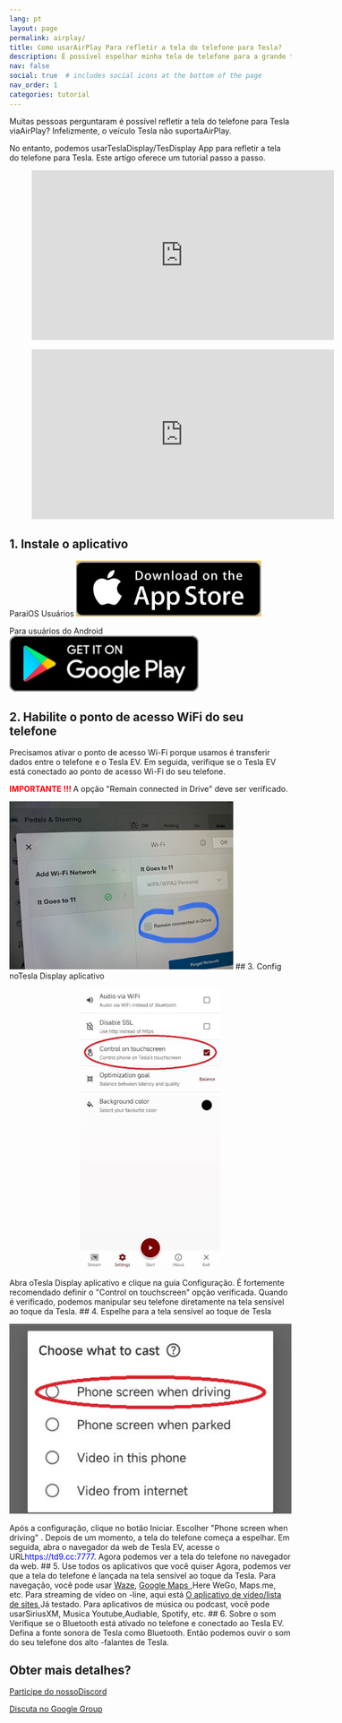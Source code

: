 ```yaml
---
lang: pt
layout: page
permalink: airplay/
title: Como usarAirPlay Para refletir a tela do telefone para Tesla?
description: É possível espelhar minha tela de telefone para a grande tela sensível ao toque de Tesla viaAirPlay?
nav: false
social: true  # includes social icons at the bottom of the page
nav_order: 1
categories: tutorial
---
```


Muitas pessoas perguntaram é possível refletir a tela do telefone para Tesla viaAirPlay? Infelizmente, o veículo Tesla não suportaAirPlay.

No entanto, podemos usarTeslaDisplay/TesDisplay App para refletir a tela do telefone para Tesla. Este artigo oferece um tutorial passo a passo.

<!-- blank line -->
<figure class= "video-container" >
  <iframe width= "540"  height= "303"  src= "https://www.youtube.com/embed/7gpRzQRM3uk"  frameborder= "0"  allowfullscreen= "true" > </iframe>
</figure>
<!-- blank line -->

<!-- blank line -->
<figure class= "video-container" >
  <iframe width= "540"  height= "303"  src= "https://www.youtube.com/embed/aocOKvVqriA"  frameborder= "0"  allowfullscreen= "true" > </iframe>
</figure>
<!-- blank line -->

## 1. Instale o aplicativo

ParaiOS Usuários
<a id = "appstore"  href = "https://apps.apple.com/app/tesdisplay-screen-mirror/id6469987744" >
<img src= "/assets/img/app-store-badge.png"  height= "100px" >
</a>

Para usuários do Android
<a id = "googleplay"  href = "https://play.google.com/store/apps/details?id=io.github.blackpill.tesladisplay&referrer=utm_source%3Dgithub%26utm_medium%3Dorganic" >
<img src= "/assets/img/google-play-badge.svg"  height= "100px" >
</a>

## 2. Habilite o ponto de acesso WiFi do seu telefone
<p> Precisamos ativar o ponto de acesso Wi-Fi porque usamos é transferir dados entre o telefone e o Tesla EV.
Em seguida, verifique se o Tesla EV está conectado ao ponto de acesso Wi-Fi do seu telefone. </p>
<p><span style= "color: red" > <b> IMPORTANTE !!! </b></span> A opção "Remain connected in Drive"  deve ser verificado. </p>
<img src= "/assets/img/wifi-connected.jpg"  height= "300px" >
## 3. Config noTesla Display aplicativo
<p style= "text-align: center;" >
<img src= "/assets/img/settings-nav.jpg"  alt= "The settings of Tesla Display app"  height= "500px" >
</p>
Abra oTesla Display aplicativo e clique na guia Configuração.
É fortemente recomendado definir o "Control on touchscreen"  opção verificada. Quando é verificado, podemos manipular seu telefone diretamente na tela sensível ao toque da Tesla.
## 4. Espelhe para a tela sensível ao toque de Tesla
<p style= "text-align: center;" >
<img src= "/assets/img/phone-screen.jpg"  alt= "The start choice of Tesla Display app"  width= "540px" >
</p>
Após a configuração, clique no botão Iniciar. Escolher "Phone screen when driving" . Depois de um momento, a tela do telefone começa a espelhar.
Em seguida, abra o navegador da web de Tesla EV, acesse o URL<span style= "color:blue" >https://td9.cc:7777</span>. Agora podemos ver a tela do telefone no navegador da web.
## 5. Use todos os aplicativos que você quiser
Agora, podemos ver que a tela do telefone é lançada na tela sensível ao toque da Tesla.
Para navegação, você pode usar <a href = "/waze" >Waze</a>, <a href = "/gmap" > Google Maps </a>,Here WeGo, Maps.me, etc.
Para streaming de vídeo on -line, aqui está <a href = "/sites" > O aplicativo de vídeo/lista de sites </a> Já testado.
Para aplicativos de música ou podcast, você pode usarSiriusXM, Musica Youtube,Audiable, Spotify, etc.
## 6. Sobre o som
Verifique se o Bluetooth está ativado no telefone e conectado ao Tesla EV.
Defina a fonte sonora de Tesla como Bluetooth.
Então podemos ouvir o som do seu telefone dos alto -falantes de Tesla.

## Obter mais detalhes?
<p> <a href = "https://discord.gg/Tvbs9uWcN9"  destino = "_blank" > Participe do nossoDiscord</a> </p>
<p> <a href = "https://groups.google.com/g/tesla-display"  destino = "_blank" > Discuta no Google Group </a> </p>

